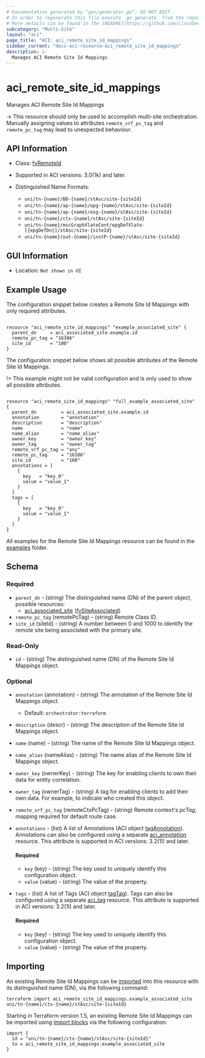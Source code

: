 ```yaml
---
# Documentation generated by "gen/generator.go"; DO NOT EDIT.
# In order to regenerate this file execute `go generate` from the repository root.
# More details can be found in the [README](https://github.com/CiscoDevNet/terraform-provider-aci/blob/master/README.md).
subcategory: "Multi-Site"
layout: "aci"
page_title: "ACI: aci_remote_site_id_mappings"
sidebar_current: "docs-aci-resource-aci_remote_site_id_mappings"
description: |-
  Manages ACI Remote Site Id Mappings
---
```


# aci_remote_site_id_mappings #

Manages ACI Remote Site Id Mappings

  -> This resource should only be used to accomplish multi-site orchestration. Manually assigning values to attributes `remote_vrf_pc_tag` and `remote_pc_tag` may lead to unexpected behaviour.


## API Information ##

* Class: [fvRemoteId](https://pubhub.devnetcloud.com/media/model-doc-latest/docs/app/index.html#/objects/fvRemoteId/overview)

* Supported in ACI versions: 3.0(1k) and later.

* Distinguished Name Formats:
  - `uni/tn-{name}/BD-{name}/stAsc/site-{siteId}`
  - `uni/tn-{name}/ap-{name}/epg-{name}/stAsc/site-{siteId}`
  - `uni/tn-{name}/ap-{name}/esg-{name}/stAsc/site-{siteId}`
  - `uni/tn-{name}/ctx-{name}/stAsc/site-{siteId}`
  - `uni/tn-{name}/mscGraphXlateCont/epgDefXlate-[{epgDefDn}]/stAsc/site-{siteId}`
  - `uni/tn-{name}/out-{name}/instP-{name}/stAsc/site-{siteId}`

## GUI Information ##

* Location: `Not shown in UI`

## Example Usage ##

The configuration snippet below creates a Remote Site Id Mappings with only required attributes.

```hcl

resource "aci_remote_site_id_mappings" "example_associated_site" {
  parent_dn     = aci_associated_site.example.id
  remote_pc_tag = "16386"
  site_id       = "100"
}

```
The configuration snippet below shows all possible attributes of the Remote Site Id Mappings.

!> This example might not be valid configuration and is only used to show all possible attributes.

```hcl

resource "aci_remote_site_id_mappings" "full_example_associated_site" {
  parent_dn         = aci_associated_site.example.id
  annotation        = "annotation"
  description       = "description"
  name              = "name"
  name_alias        = "name_alias"
  owner_key         = "owner_key"
  owner_tag         = "owner_tag"
  remote_vrf_pc_tag = "any"
  remote_pc_tag     = "16386"
  site_id           = "100"
  annotations = [
    {
      key   = "key_0"
      value = "value_1"
    }
  ]
  tags = [
    {
      key   = "key_0"
      value = "value_1"
    }
  ]
}

```

All examples for the Remote Site Id Mappings resource can be found in the [examples](https://github.com/CiscoDevNet/terraform-provider-aci/tree/master/examples/resources/aci_remote_site_id_mappings) folder.

## Schema ##

### Required ###

* `parent_dn` - (string) The distinguished name (DN) of the parent object, possible resources:
  - [aci_associated_site](https://registry.terraform.io/providers/CiscoDevNet/aci/latest/docs/resources/associated_site) ([fvSiteAssociated](https://pubhub.devnetcloud.com/media/model-doc-latest/docs/app/index.html#/objects/fvSiteAssociated/overview))
* `remote_pc_tag` (remotePcTag) - (string) Remote Class ID.
* `site_id` (siteId) - (string) A number between 0 and 1000 to identify the remote site being associated with the primary site.

### Read-Only ###

* `id` - (string) The distinguished name (DN) of the Remote Site Id Mappings object.

### Optional ###
  
* `annotation` (annotation) - (string) The annotation of the Remote Site Id Mappings object.
  - Default: `orchestrator:terraform`
* `description` (descr) - (string) The description of the Remote Site Id Mappings object.
* `name` (name) - (string) The name of the Remote Site Id Mappings object.
* `name_alias` (nameAlias) - (string) The name alias of the Remote Site Id Mappings object.
* `owner_key` (ownerKey) - (string) The key for enabling clients to own their data for entity correlation.
* `owner_tag` (ownerTag) - (string) A tag for enabling clients to add their own data. For example, to indicate who created this object.
* `remote_vrf_pc_tag` (remoteCtxPcTag) - (string) Remote context's *pcTag*, mapping required for default route case.

* `annotations` - (list) A list of Annotations (ACI object [tagAnnotation](https://pubhub.devnetcloud.com/media/model-doc-latest/docs/app/index.html#/objects/tagAnnotation/overview)). Annotations can also be configured using a separate [aci_annotation](https://registry.terraform.io/providers/CiscoDevNet/aci/latest/docs/resources/annotation) resource. This attribute is supported in ACI versions: 3.2(1l) and later.
  
  #### Required ####
  
  * `key` (key) - (string) The key used to uniquely identify this configuration object.
  * `value` (value) - (string) The value of the property.

* `tags` - (list) A list of Tags (ACI object [tagTag](https://pubhub.devnetcloud.com/media/model-doc-latest/docs/app/index.html#/objects/tagTag/overview)). Tags can also be configured using a separate [aci_tag](https://registry.terraform.io/providers/CiscoDevNet/aci/latest/docs/resources/tag) resource. This attribute is supported in ACI versions: 3.2(1l) and later.
  
  #### Required ####
  
  * `key` (key) - (string) The key used to uniquely identify this configuration object.
  * `value` (value) - (string) The value of the property.

## Importing

An existing Remote Site Id Mappings can be [imported](https://www.terraform.io/docs/import/index.html) into this resource with its distinguished name (DN), via the following command:

```
terraform import aci_remote_site_id_mappings.example_associated_site uni/tn-{name}/ctx-{name}/stAsc/site-{siteId}
```

Starting in Terraform version 1.5, an existing Remote Site Id Mappings can be imported
using [import blocks](https://developer.hashicorp.com/terraform/language/import) via the following configuration:

```
import {
  id = "uni/tn-{name}/ctx-{name}/stAsc/site-{siteId}"
  to = aci_remote_site_id_mappings.example_associated_site
}
```

